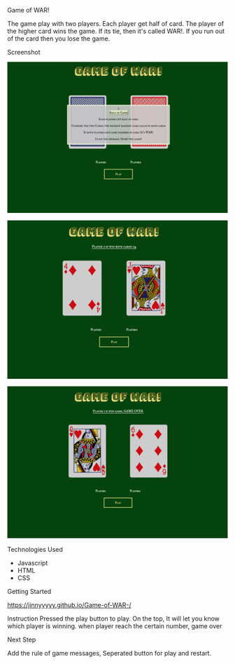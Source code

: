 Game of WAR!

The game play with two players. Each player get half of card. The player of the higher card wins the game. If its tie, then it's called WAR!. If you run out of the card then you lose the game. 

Screenshot 

![main](assets/imagescreenshot/main.jpg)

![startgame](assets/imagescreenshot/playing.jpg)

![endgame](assets/imagescreenshot/gameend.jpg)

Technologies Used

- Javascript 
- HTML
- CSS

Getting Started

https://jinnyyyyy.github.io/Game-of-WAR-/

Instruction
Pressed the play button to play.
On the top, It will let you know which player is winning.
when player reach the certain number, game over

Next Step

Add the rule of game messages, Seperated button for play and restart. 
